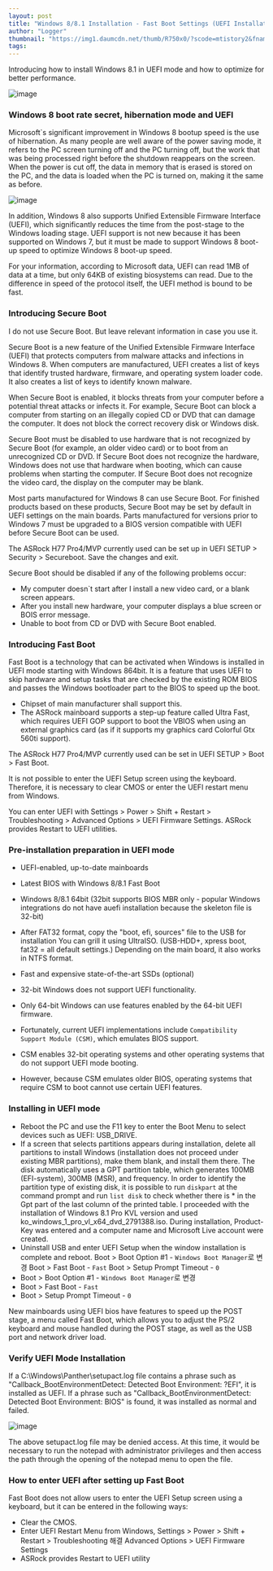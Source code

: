 ```yaml
---
layout: post
title: "Windows 8/8.1 Installation - Fast Boot Settings (UEFI Installation)"
author: "Logger"
thumbnail: "https://img1.daumcdn.net/thumb/R750x0/?scode=mtistory2&fname=https%3A%2F%2Ft1.daumcdn.net%2Fcfile%2Ftistory%2F24292441555526EF03"
tags: 
---
```



Introducing how to install Windows 8.1 in UEFI mode and how to optimize for better performance.

![image](https://t1.daumcdn.net/cfile/tistory/24292441555526EF03)

### Windows 8 boot rate secret, hibernation mode and UEFI

Microsoft`s significant improvement in Windows 8 bootup speed is the use of hibernation. As many people are well aware of the power saving mode, it refers to the PC screen turning off and the PC turning off, but the work that was being processed right before the shutdown reappears on the screen. When the power is cut off, the data in memory that is erased is stored on the PC, and the data is loaded when the PC is turned on, making it the same as before.

![image](https://t1.daumcdn.net/cfile/tistory/23643B4A5555150C23)

In addition, Windows 8 also supports Unified Extensible Firmware Interface (UEFI), which significantly reduces the time from the post-stage to the Windows loading stage. UEFI support is not new because it has been supported on Windows 7, but it must be made to support Windows 8 boot-up speed to optimize Windows 8 boot-up speed.

For your information, according to Microsoft data, UEFI can read 1MB of data at a time, but only 64KB of existing biosystems can read. Due to the difference in speed of the protocol itself, the UEFI method is bound to be fast.

### Introducing Secure Boot

I do not use Secure Boot. But leave relevant information in case you use it.

Secure Boot is a new feature of the Unified Extensible Firmware Interface (UEFI) that protects computers from malware attacks and infections in Windows 8. When computers are manufactured, UEFI creates a list of keys that identify trusted hardware, firmware, and operating system loader code. It also creates a list of keys to identify known malware.

When Secure Boot is enabled, it blocks threats from your computer before a potential threat attacks or infects it. For example, Secure Boot can block a computer from starting on an illegally copied CD or DVD that can damage the computer. It does not block the correct recovery disk or Windows disk.

Secure Boot must be disabled to use hardware that is not recognized by Secure Boot (for example, an older video card) or to boot from an unrecognized CD or DVD. If Secure Boot does not recognize the hardware, Windows does not use that hardware when booting, which can cause problems when starting the computer. If Secure Boot does not recognize the video card, the display on the computer may be blank.

Most parts manufactured for Windows 8 can use Secure Boot. For finished products based on these products, Secure Boot may be set by default in UEFI settings on the main boards. Parts manufactured for versions prior to Windows 7 must be upgraded to a BIOS version compatible with UEFI before Secure Boot can be used.

The ASRock H77 Pro4/MVP currently used can be set up in UEFI SETUP > Security > Secureboot. Save the changes and exit.

Secure Boot should be disabled if any of the following problems occur:

- My computer doesn`t start after I install a new video card, or a blank screen appears.
- After you install new hardware, your computer displays a blue screen or BOIS error message.
- Unable to boot from CD or DVD with Secure Boot enabled.

### Introducing Fast Boot

Fast Boot is a technology that can be activated when Windows is installed in UEFI mode starting with Windows 864bit. It is a feature that uses UEFI to skip hardware and setup tasks that are checked by the existing ROM BIOS and passes the Windows bootloader part to the BIOS to speed up the boot.

- Chipset of main manufacturer shall support this.
- The ASRock mainboard supports a step-up feature called Ultra Fast, which requires UEFI GOP support to boot the VBIOS when using an external graphics card (as if it supports my graphics card Colorful Gtx 560ti support).

The ASRock H77 Pro4/MVP currently used can be set in UEFI SETUP > Boot > Fast Boot.

It is not possible to enter the UEFI Setup screen using the keyboard. Therefore, it is necessary to clear CMOS or enter the UEFI restart menu from Windows.

You can enter UEFI with Settings > Power > Shift + Restart > Troubleshooting > Advanced Options > UEFI Firmware Settings. ASRock provides Restart to UEFI utilities.

### Pre-installation preparation in UEFI mode

- UEFI-enabled, up-to-date mainboards
- Latest BIOS with Windows 8/8.1 Fast Boot
- Windows 8/8.1 64bit (32bit supports BIOS MBR only - popular Windows integrations do not have auefi installation because the skeleton file is 32-bit)
- After FAT32 format, copy the "boot, efi, sources" file to the USB for installation
You can grill it using UltraISO. (USB-HDD+, xpress boot, fat32 = all default settings.)
Depending on the main board, it also works in NTFS format.
- Fast and expensive state-of-the-art SSDs (optional)

- 32-bit Windows does not support UEFI functionality.
- Only 64-bit Windows can use features enabled by the 64-bit UEFI firmware.
- Fortunately, current UEFI implementations include `Compatibility Support Module (CSM)`, which emulates BIOS support.
- CSM enables 32-bit operating systems and other operating systems that do not support UEFI mode booting.
- However, because CSM emulates older BIOS, operating systems that require CSM to boot cannot use certain UEFI features.

### Installing in UEFI mode

- Reboot the PC and use the F11 key to enter the Boot Menu to select devices such as UEFI: USB_DRIVE.
- If a screen that selects partitions appears during installation, delete all partitions to install Windows (installation does not proceed under existing MBR partitions), make them blank, and install them there.
The disk automatically uses a GPT partition table, which generates 100MB (EFI-system), 300MB (MSR), and frequency.
In order to identify the partition type of existing disk, it is possible to run `diskpart` at the command prompt and run `list disk` to check whether there is * in the Gpt part of the last column of the printed table.
I proceeded with the installation of Windows 8.1 Pro KVL version and used ko_windows_1_pro_vl_x64_dvd_2791388.iso. During installation, Product-Key was entered and a computer name and Microsoft Live account were created.
- Uninstall USB and enter UEFI Setup when the window installation is complete and reboot.
Boot > Boot Option #1 - `Windows Boot Manager`로 변경
Boot > Fast Boot - `Fast`
Boot > Setup Prompt Timeout - `0`
- Boot > Boot Option #1 - `Windows Boot Manager`로 변경
- Boot > Fast Boot - `Fast`
- Boot > Setup Prompt Timeout - `0`

New mainboards using UEFI bios have features to speed up the POST stage, a menu called Fast Boot, which allows you to adjust the PS/2 keyboard and mouse handled during the POST stage, as well as the USB port and network driver load.

### Verify UEFI Mode Installation

If a C:\Windows\Panther\setupact.log file contains a phrase such as "Callback_BootEnvironmentDetect: Detected Boot Environment: ?EFI", it is installed as UEFI. If a phrase such as "Callback_BootEnvironmentDetect: Detected Boot Environment: BIOS" is found, it was installed as normal and failed.

![image](https://t1.daumcdn.net/cfile/tistory/25326934555535493C)

The above setupact.log file may be denied access. At this time, it would be necessary to run the notepad with administrator privileges and then access the path through the opening of the notepad menu to open the file.

### How to enter UEFI after setting up Fast Boot

Fast Boot does not allow users to enter the UEFI Setup screen using a keyboard, but it can be entered in the following ways:

- Clear the CMOS.
- Enter UEFI Restart Menu from Windows, Settings > Power > Shift + Restart > Troubleshooting 해결 Advanced Options > UEFI Firmware Settings
- ASRock provides Restart to UEFI utility